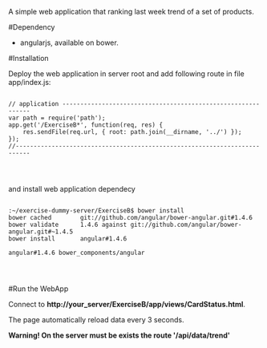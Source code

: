 A simple web application that ranking last week trend of a set of products.

#Dependency

* angularjs, available on bower.

#Installation

Deploy the web application in server root and add following route in file app/index.js:

<pre>
<code>
// application -------------------------------------------------------------
var path = require('path');
app.get('/ExerciseB*', function(req, res) {
	res.sendFile(req.url, { root: path.join(__dirname, '../') }); 
});
//--------------------------------------------------------------------------
</pre>
</code>

and install web application dependecy

<pre>
<code>
:~/exercise-dummy-server/ExerciseB$ bower install
bower cached        git://github.com/angular/bower-angular.git#1.4.6
bower validate      1.4.6 against git://github.com/angular/bower-angular.git#~1.4.5
bower install       angular#1.4.6

angular#1.4.6 bower_components/angular
</pre>
</code>

#Run the WebApp

Connect to **http://your_server/ExerciseB/app/views/CardStatus.html**.
 
The page automatically reload data every 3 seconds.

**Warning! On the server must be exists the route '/api/data/trend'**